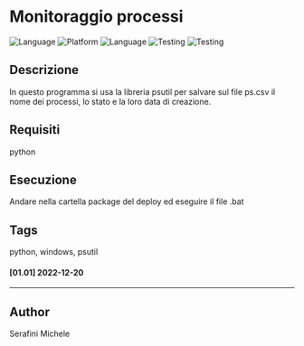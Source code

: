 # Monitoraggio processi


![Language](https://img.shields.io/badge/Spellcheck-Pass-green?style=flat)
![Platform](https://img.shields.io/badge/OS%20platform%20supported-Windows-blue?style=flat)
![Language](https://img.shields.io/badge/Language-Python-yellowgreen?style=flat)
![Testing](https://img.shields.io/badge/PEP8%20CheckOnline-Passing-green)
![Testing](https://img.shields.io/badge/Test-Pass-green)

## Descrizione

In questo programma si usa la libreria psutil per salvare sul file ps.csv il nome dei processi, lo stato e la loro data di creazione.

## Requisiti

python

## Esecuzione

Andare nella cartella package del deploy ed eseguire il file .bat

## Tags

python, windows, psutil

#### [01.01] 2022-12-20

***

## Author

Serafini Michele